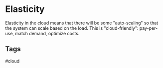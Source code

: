 # Elasticity

Elasticity in the cloud means that there will be some "auto-scaling" so that the system can scale based on the load. This is "cloud-friendly": pay-per-use, match demand, optimize costs.  

## Tags
#cloud
